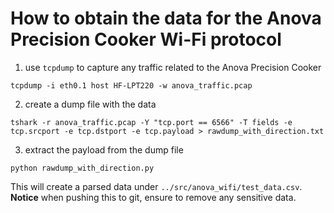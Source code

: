 # How to obtain the data for the Anova Precision Cooker Wi-Fi protocol

1. use `tcpdump` to capture any traffic related to the Anova Precision Cooker

```console
tcpdump -i eth0.1 host HF-LPT220 -w anova_traffic.pcap
```

2. create a dump file with the data

```console
tshark -r anova_traffic.pcap -Y "tcp.port == 6566" -T fields -e tcp.srcport -e tcp.dstport -e tcp.payload > rawdump_with_direction.txt 
```

3. extract the payload from the dump file

```console
python rawdump_with_direction.py
```

This will create a parsed data under `../src/anova_wifi/test_data.csv`.
**Notice** when pushing this to git, ensure to remove any sensitive data.
